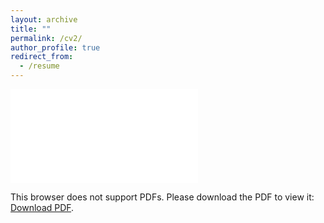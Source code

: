```yaml
---
layout: archive
title: ""
permalink: /cv2/
author_profile: true
redirect_from:
  - /resume
---
```


<object data="/files/resume.pdf" type="application/pdf"  >
    <embed src="/files/resume.pdf">
        <p>This browser does not support PDFs. Please download the PDF to view it: <a href="http://yoursite.com/the.pdf">Download PDF</a>.</p>
    </embed>
</object>
